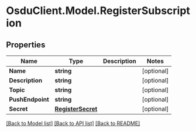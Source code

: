 # OsduClient.Model.RegisterSubscription
## Properties

Name | Type | Description | Notes
------------ | ------------- | ------------- | -------------
**Name** | **string** |  | [optional] 
**Description** | **string** |  | [optional] 
**Topic** | **string** |  | [optional] 
**PushEndpoint** | **string** |  | [optional] 
**Secret** | [**RegisterSecret**](RegisterSecret.md) |  | [optional] 

[[Back to Model list]](../README.md#documentation-for-models) [[Back to API list]](../README.md#documentation-for-api-endpoints) [[Back to README]](../README.md)


